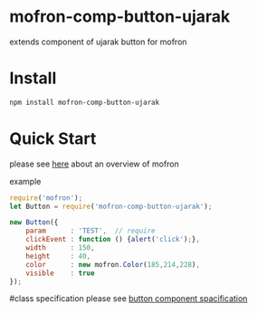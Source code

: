 # mofron-comp-button-ujarak
extends component of ujarak button for mofron

# Install

```bash
npm install mofron-comp-button-ujarak
```

# Quick Start
please see [here](https://github.com/simpart/mofron) about an overview of mofron

example
```javascript
require('mofron');
let Button = require('mofron-comp-button-ujarak');

new Button({
    param      : 'TEST',  // require
    clickEvent : function () {alert('click');},
    width      : 150,
    height     : 40,
    color      : new mofron.Color(185,214,228),
    visible    : true
});
```

#class specification
please see [button component spacification](https://github.com/simpart/mofron-comp-button)
